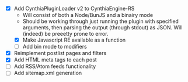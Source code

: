 - [x] Add CynthiaPluginLoader v2 to CynthiaEngine-RS
    - Will consist of both a Node/BunJS and a binairy mode
    - Should be working through just running the plugin with specified arguments, then parsing the output (through stdout) as JSON. Will (indeed) be preeetty prone to error.
    - [x] Make Javascript RE available as a function
    - [ ] Add bin mode to modifiers
- [x] Reimplement postlist pages and filters
- [x] Add HTML meta tags to each post
- [ ] Add RSS/Atom feeds functionality
- [ ] Add sitemap.xml generation